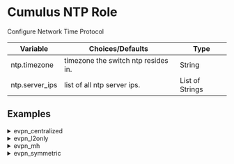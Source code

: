 
# Cumulus NTP Role

Configure Network Time Protocol

Variable | Choices/Defaults | Type
--- | --- | ---
ntp.timezone|timezone the switch ntp resides in.|String
ntp.server_ips|list of all ntp server ips.|List of Strings

## Examples
<details><summary markdown="span">evpn_centralized</summary>
border01
<pre><code>ntp:
  server_ips:
  - 0.cumulusnetworks.pool.ntp.org
  - 1.cumulusnetworks.pool.ntp.org
  - 2.cumulusnetworks.pool.ntp.org
  - 3.cumulusnetworks.pool.ntp.org
  timezone: America/Los_Angeles
</code></pre>
border02
<pre><code>ntp:
  server_ips:
  - 0.cumulusnetworks.pool.ntp.org
  - 1.cumulusnetworks.pool.ntp.org
  - 2.cumulusnetworks.pool.ntp.org
  - 3.cumulusnetworks.pool.ntp.org
  timezone: America/Los_Angeles
</code></pre>
fw1
<pre><code>ntp:
  server_ips:
  - 0.cumulusnetworks.pool.ntp.org
  - 1.cumulusnetworks.pool.ntp.org
  - 2.cumulusnetworks.pool.ntp.org
  - 3.cumulusnetworks.pool.ntp.org
  timezone: America/Los_Angeles
</code></pre>
leaf01
<pre><code>ntp:
  server_ips:
  - 0.cumulusnetworks.pool.ntp.org
  - 1.cumulusnetworks.pool.ntp.org
  - 2.cumulusnetworks.pool.ntp.org
  - 3.cumulusnetworks.pool.ntp.org
  timezone: America/Los_Angeles
</code></pre>
leaf02
<pre><code>ntp:
  server_ips:
  - 0.cumulusnetworks.pool.ntp.org
  - 1.cumulusnetworks.pool.ntp.org
  - 2.cumulusnetworks.pool.ntp.org
  - 3.cumulusnetworks.pool.ntp.org
  timezone: America/Los_Angeles
</code></pre>
leaf03
<pre><code>ntp:
  server_ips:
  - 0.cumulusnetworks.pool.ntp.org
  - 1.cumulusnetworks.pool.ntp.org
  - 2.cumulusnetworks.pool.ntp.org
  - 3.cumulusnetworks.pool.ntp.org
  timezone: America/Los_Angeles
</code></pre>
leaf04
<pre><code>ntp:
  server_ips:
  - 0.cumulusnetworks.pool.ntp.org
  - 1.cumulusnetworks.pool.ntp.org
  - 2.cumulusnetworks.pool.ntp.org
  - 3.cumulusnetworks.pool.ntp.org
  timezone: America/Los_Angeles
</code></pre>
server01
<pre><code>ntp:
  server_ips:
  - 0.cumulusnetworks.pool.ntp.org
  - 1.cumulusnetworks.pool.ntp.org
  - 2.cumulusnetworks.pool.ntp.org
  - 3.cumulusnetworks.pool.ntp.org
  timezone: America/Los_Angeles
</code></pre>
server02
<pre><code>ntp:
  server_ips:
  - 0.cumulusnetworks.pool.ntp.org
  - 1.cumulusnetworks.pool.ntp.org
  - 2.cumulusnetworks.pool.ntp.org
  - 3.cumulusnetworks.pool.ntp.org
  timezone: America/Los_Angeles
</code></pre>
server04
<pre><code>ntp:
  server_ips:
  - 0.cumulusnetworks.pool.ntp.org
  - 1.cumulusnetworks.pool.ntp.org
  - 2.cumulusnetworks.pool.ntp.org
  - 3.cumulusnetworks.pool.ntp.org
  timezone: America/Los_Angeles
</code></pre>
server05
<pre><code>ntp:
  server_ips:
  - 0.cumulusnetworks.pool.ntp.org
  - 1.cumulusnetworks.pool.ntp.org
  - 2.cumulusnetworks.pool.ntp.org
  - 3.cumulusnetworks.pool.ntp.org
  timezone: America/Los_Angeles
</code></pre>
spine01
<pre><code>ntp:
  server_ips:
  - 0.cumulusnetworks.pool.ntp.org
  - 1.cumulusnetworks.pool.ntp.org
  - 2.cumulusnetworks.pool.ntp.org
  - 3.cumulusnetworks.pool.ntp.org
  timezone: America/Los_Angeles
</code></pre>
spine02
<pre><code>ntp:
  server_ips:
  - 0.cumulusnetworks.pool.ntp.org
  - 1.cumulusnetworks.pool.ntp.org
  - 2.cumulusnetworks.pool.ntp.org
  - 3.cumulusnetworks.pool.ntp.org
  timezone: America/Los_Angeles
</code></pre>
spine03
<pre><code>ntp:
  server_ips:
  - 0.cumulusnetworks.pool.ntp.org
  - 1.cumulusnetworks.pool.ntp.org
  - 2.cumulusnetworks.pool.ntp.org
  - 3.cumulusnetworks.pool.ntp.org
  timezone: America/Los_Angeles
</code></pre>
spine04
<pre><code>ntp:
  server_ips:
  - 0.cumulusnetworks.pool.ntp.org
  - 1.cumulusnetworks.pool.ntp.org
  - 2.cumulusnetworks.pool.ntp.org
  - 3.cumulusnetworks.pool.ntp.org
  timezone: America/Los_Angeles
</code></pre>
</details>
<details><summary markdown="span">evpn_l2only</summary>
border01
<pre><code>ntp:
  server_ips:
  - 0.cumulusnetworks.pool.ntp.org
  - 1.cumulusnetworks.pool.ntp.org
  - 2.cumulusnetworks.pool.ntp.org
  - 3.cumulusnetworks.pool.ntp.org
  timezone: America/Los_Angeles
</code></pre>
border02
<pre><code>ntp:
  server_ips:
  - 0.cumulusnetworks.pool.ntp.org
  - 1.cumulusnetworks.pool.ntp.org
  - 2.cumulusnetworks.pool.ntp.org
  - 3.cumulusnetworks.pool.ntp.org
  timezone: America/Los_Angeles
</code></pre>
fw1
<pre><code>ntp:
  server_ips:
  - 0.cumulusnetworks.pool.ntp.org
  - 1.cumulusnetworks.pool.ntp.org
  - 2.cumulusnetworks.pool.ntp.org
  - 3.cumulusnetworks.pool.ntp.org
  timezone: America/Los_Angeles
</code></pre>
leaf01
<pre><code>ntp:
  server_ips:
  - 0.cumulusnetworks.pool.ntp.org
  - 1.cumulusnetworks.pool.ntp.org
  - 2.cumulusnetworks.pool.ntp.org
  - 3.cumulusnetworks.pool.ntp.org
  timezone: America/Los_Angeles
</code></pre>
leaf02
<pre><code>ntp:
  server_ips:
  - 0.cumulusnetworks.pool.ntp.org
  - 1.cumulusnetworks.pool.ntp.org
  - 2.cumulusnetworks.pool.ntp.org
  - 3.cumulusnetworks.pool.ntp.org
  timezone: America/Los_Angeles
</code></pre>
leaf03
<pre><code>ntp:
  server_ips:
  - 0.cumulusnetworks.pool.ntp.org
  - 1.cumulusnetworks.pool.ntp.org
  - 2.cumulusnetworks.pool.ntp.org
  - 3.cumulusnetworks.pool.ntp.org
  timezone: America/Los_Angeles
</code></pre>
leaf04
<pre><code>ntp:
  server_ips:
  - 0.cumulusnetworks.pool.ntp.org
  - 1.cumulusnetworks.pool.ntp.org
  - 2.cumulusnetworks.pool.ntp.org
  - 3.cumulusnetworks.pool.ntp.org
  timezone: America/Los_Angeles
</code></pre>
server01
<pre><code>ntp:
  server_ips:
  - 0.cumulusnetworks.pool.ntp.org
  - 1.cumulusnetworks.pool.ntp.org
  - 2.cumulusnetworks.pool.ntp.org
  - 3.cumulusnetworks.pool.ntp.org
  timezone: America/Los_Angeles
</code></pre>
server02
<pre><code>ntp:
  server_ips:
  - 0.cumulusnetworks.pool.ntp.org
  - 1.cumulusnetworks.pool.ntp.org
  - 2.cumulusnetworks.pool.ntp.org
  - 3.cumulusnetworks.pool.ntp.org
  timezone: America/Los_Angeles
</code></pre>
server04
<pre><code>ntp:
  server_ips:
  - 0.cumulusnetworks.pool.ntp.org
  - 1.cumulusnetworks.pool.ntp.org
  - 2.cumulusnetworks.pool.ntp.org
  - 3.cumulusnetworks.pool.ntp.org
  timezone: America/Los_Angeles
</code></pre>
server05
<pre><code>ntp:
  server_ips:
  - 0.cumulusnetworks.pool.ntp.org
  - 1.cumulusnetworks.pool.ntp.org
  - 2.cumulusnetworks.pool.ntp.org
  - 3.cumulusnetworks.pool.ntp.org
  timezone: America/Los_Angeles
</code></pre>
spine01
<pre><code>ntp:
  server_ips:
  - 0.cumulusnetworks.pool.ntp.org
  - 1.cumulusnetworks.pool.ntp.org
  - 2.cumulusnetworks.pool.ntp.org
  - 3.cumulusnetworks.pool.ntp.org
  timezone: America/Los_Angeles
</code></pre>
spine02
<pre><code>ntp:
  server_ips:
  - 0.cumulusnetworks.pool.ntp.org
  - 1.cumulusnetworks.pool.ntp.org
  - 2.cumulusnetworks.pool.ntp.org
  - 3.cumulusnetworks.pool.ntp.org
  timezone: America/Los_Angeles
</code></pre>
spine03
<pre><code>ntp:
  server_ips:
  - 0.cumulusnetworks.pool.ntp.org
  - 1.cumulusnetworks.pool.ntp.org
  - 2.cumulusnetworks.pool.ntp.org
  - 3.cumulusnetworks.pool.ntp.org
  timezone: America/Los_Angeles
</code></pre>
spine04
<pre><code>ntp:
  server_ips:
  - 0.cumulusnetworks.pool.ntp.org
  - 1.cumulusnetworks.pool.ntp.org
  - 2.cumulusnetworks.pool.ntp.org
  - 3.cumulusnetworks.pool.ntp.org
  timezone: America/Los_Angeles
</code></pre>
</details>
<details><summary markdown="span">evpn_mh</summary>
border01
<pre><code>ntp:
  server_ips:
  - 0.cumulusnetworks.pool.ntp.org
  - 1.cumulusnetworks.pool.ntp.org
  - 2.cumulusnetworks.pool.ntp.org
  - 3.cumulusnetworks.pool.ntp.org
  timezone: America/Los_Angeles
</code></pre>
border02
<pre><code>ntp:
  server_ips:
  - 0.cumulusnetworks.pool.ntp.org
  - 1.cumulusnetworks.pool.ntp.org
  - 2.cumulusnetworks.pool.ntp.org
  - 3.cumulusnetworks.pool.ntp.org
  timezone: America/Los_Angeles
</code></pre>
fw1
<pre><code>ntp:
  server_ips:
  - 0.cumulusnetworks.pool.ntp.org
  - 1.cumulusnetworks.pool.ntp.org
  - 2.cumulusnetworks.pool.ntp.org
  - 3.cumulusnetworks.pool.ntp.org
  timezone: America/Los_Angeles
</code></pre>
leaf01
<pre><code>ntp:
  server_ips:
  - 0.cumulusnetworks.pool.ntp.org
  - 1.cumulusnetworks.pool.ntp.org
  - 2.cumulusnetworks.pool.ntp.org
  - 3.cumulusnetworks.pool.ntp.org
  timezone: America/Los_Angeles
</code></pre>
leaf02
<pre><code>ntp:
  server_ips:
  - 0.cumulusnetworks.pool.ntp.org
  - 1.cumulusnetworks.pool.ntp.org
  - 2.cumulusnetworks.pool.ntp.org
  - 3.cumulusnetworks.pool.ntp.org
  timezone: America/Los_Angeles
</code></pre>
leaf03
<pre><code>ntp:
  server_ips:
  - 0.cumulusnetworks.pool.ntp.org
  - 1.cumulusnetworks.pool.ntp.org
  - 2.cumulusnetworks.pool.ntp.org
  - 3.cumulusnetworks.pool.ntp.org
  timezone: America/Los_Angeles
</code></pre>
leaf04
<pre><code>ntp:
  server_ips:
  - 0.cumulusnetworks.pool.ntp.org
  - 1.cumulusnetworks.pool.ntp.org
  - 2.cumulusnetworks.pool.ntp.org
  - 3.cumulusnetworks.pool.ntp.org
  timezone: America/Los_Angeles
</code></pre>
server01
<pre><code>ntp:
  server_ips:
  - 0.cumulusnetworks.pool.ntp.org
  - 1.cumulusnetworks.pool.ntp.org
  - 2.cumulusnetworks.pool.ntp.org
  - 3.cumulusnetworks.pool.ntp.org
  timezone: America/Los_Angeles
</code></pre>
server02
<pre><code>ntp:
  server_ips:
  - 0.cumulusnetworks.pool.ntp.org
  - 1.cumulusnetworks.pool.ntp.org
  - 2.cumulusnetworks.pool.ntp.org
  - 3.cumulusnetworks.pool.ntp.org
  timezone: America/Los_Angeles
</code></pre>
server04
<pre><code>ntp:
  server_ips:
  - 0.cumulusnetworks.pool.ntp.org
  - 1.cumulusnetworks.pool.ntp.org
  - 2.cumulusnetworks.pool.ntp.org
  - 3.cumulusnetworks.pool.ntp.org
  timezone: America/Los_Angeles
</code></pre>
server05
<pre><code>ntp:
  server_ips:
  - 0.cumulusnetworks.pool.ntp.org
  - 1.cumulusnetworks.pool.ntp.org
  - 2.cumulusnetworks.pool.ntp.org
  - 3.cumulusnetworks.pool.ntp.org
  timezone: America/Los_Angeles
</code></pre>
spine01
<pre><code>ntp:
  server_ips:
  - 0.cumulusnetworks.pool.ntp.org
  - 1.cumulusnetworks.pool.ntp.org
  - 2.cumulusnetworks.pool.ntp.org
  - 3.cumulusnetworks.pool.ntp.org
  timezone: America/Los_Angeles
</code></pre>
spine02
<pre><code>ntp:
  server_ips:
  - 0.cumulusnetworks.pool.ntp.org
  - 1.cumulusnetworks.pool.ntp.org
  - 2.cumulusnetworks.pool.ntp.org
  - 3.cumulusnetworks.pool.ntp.org
  timezone: America/Los_Angeles
</code></pre>
spine03
<pre><code>ntp:
  server_ips:
  - 0.cumulusnetworks.pool.ntp.org
  - 1.cumulusnetworks.pool.ntp.org
  - 2.cumulusnetworks.pool.ntp.org
  - 3.cumulusnetworks.pool.ntp.org
  timezone: America/Los_Angeles
</code></pre>
spine04
<pre><code>ntp:
  server_ips:
  - 0.cumulusnetworks.pool.ntp.org
  - 1.cumulusnetworks.pool.ntp.org
  - 2.cumulusnetworks.pool.ntp.org
  - 3.cumulusnetworks.pool.ntp.org
  timezone: America/Los_Angeles
</code></pre>
</details>
<details><summary markdown="span">evpn_symmetric</summary>
border01
<pre><code>ntp:
  server_ips:
  - 0.cumulusnetworks.pool.ntp.org
  - 1.cumulusnetworks.pool.ntp.org
  - 2.cumulusnetworks.pool.ntp.org
  - 3.cumulusnetworks.pool.ntp.org
  timezone: America/Los_Angeles
</code></pre>
border02
<pre><code>ntp:
  server_ips:
  - 0.cumulusnetworks.pool.ntp.org
  - 1.cumulusnetworks.pool.ntp.org
  - 2.cumulusnetworks.pool.ntp.org
  - 3.cumulusnetworks.pool.ntp.org
  timezone: America/Los_Angeles
</code></pre>
fw1
<pre><code>ntp:
  server_ips:
  - 0.cumulusnetworks.pool.ntp.org
  - 1.cumulusnetworks.pool.ntp.org
  - 2.cumulusnetworks.pool.ntp.org
  - 3.cumulusnetworks.pool.ntp.org
  timezone: America/Los_Angeles
</code></pre>
leaf01
<pre><code>ntp:
  server_ips:
  - 0.cumulusnetworks.pool.ntp.org
  - 1.cumulusnetworks.pool.ntp.org
  - 2.cumulusnetworks.pool.ntp.org
  - 3.cumulusnetworks.pool.ntp.org
  timezone: America/Los_Angeles
</code></pre>
leaf02
<pre><code>ntp:
  server_ips:
  - 0.cumulusnetworks.pool.ntp.org
  - 1.cumulusnetworks.pool.ntp.org
  - 2.cumulusnetworks.pool.ntp.org
  - 3.cumulusnetworks.pool.ntp.org
  timezone: America/Los_Angeles
</code></pre>
leaf03
<pre><code>ntp:
  server_ips:
  - 0.cumulusnetworks.pool.ntp.org
  - 1.cumulusnetworks.pool.ntp.org
  - 2.cumulusnetworks.pool.ntp.org
  - 3.cumulusnetworks.pool.ntp.org
  timezone: America/Los_Angeles
</code></pre>
leaf04
<pre><code>ntp:
  server_ips:
  - 0.cumulusnetworks.pool.ntp.org
  - 1.cumulusnetworks.pool.ntp.org
  - 2.cumulusnetworks.pool.ntp.org
  - 3.cumulusnetworks.pool.ntp.org
  timezone: America/Los_Angeles
</code></pre>
server01
<pre><code>ntp:
  server_ips:
  - 0.cumulusnetworks.pool.ntp.org
  - 1.cumulusnetworks.pool.ntp.org
  - 2.cumulusnetworks.pool.ntp.org
  - 3.cumulusnetworks.pool.ntp.org
  timezone: America/Los_Angeles
</code></pre>
server02
<pre><code>ntp:
  server_ips:
  - 0.cumulusnetworks.pool.ntp.org
  - 1.cumulusnetworks.pool.ntp.org
  - 2.cumulusnetworks.pool.ntp.org
  - 3.cumulusnetworks.pool.ntp.org
  timezone: America/Los_Angeles
</code></pre>
server04
<pre><code>ntp:
  server_ips:
  - 0.cumulusnetworks.pool.ntp.org
  - 1.cumulusnetworks.pool.ntp.org
  - 2.cumulusnetworks.pool.ntp.org
  - 3.cumulusnetworks.pool.ntp.org
  timezone: America/Los_Angeles
</code></pre>
server05
<pre><code>ntp:
  server_ips:
  - 0.cumulusnetworks.pool.ntp.org
  - 1.cumulusnetworks.pool.ntp.org
  - 2.cumulusnetworks.pool.ntp.org
  - 3.cumulusnetworks.pool.ntp.org
  timezone: America/Los_Angeles
</code></pre>
spine01
<pre><code>ntp:
  server_ips:
  - 0.cumulusnetworks.pool.ntp.org
  - 1.cumulusnetworks.pool.ntp.org
  - 2.cumulusnetworks.pool.ntp.org
  - 3.cumulusnetworks.pool.ntp.org
  timezone: America/Los_Angeles
</code></pre>
spine02
<pre><code>ntp:
  server_ips:
  - 0.cumulusnetworks.pool.ntp.org
  - 1.cumulusnetworks.pool.ntp.org
  - 2.cumulusnetworks.pool.ntp.org
  - 3.cumulusnetworks.pool.ntp.org
  timezone: America/Los_Angeles
</code></pre>
spine03
<pre><code>ntp:
  server_ips:
  - 0.cumulusnetworks.pool.ntp.org
  - 1.cumulusnetworks.pool.ntp.org
  - 2.cumulusnetworks.pool.ntp.org
  - 3.cumulusnetworks.pool.ntp.org
  timezone: America/Los_Angeles
</code></pre>
spine04
<pre><code>ntp:
  server_ips:
  - 0.cumulusnetworks.pool.ntp.org
  - 1.cumulusnetworks.pool.ntp.org
  - 2.cumulusnetworks.pool.ntp.org
  - 3.cumulusnetworks.pool.ntp.org
  timezone: America/Los_Angeles
</code></pre>
</details>
